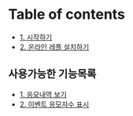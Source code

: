 # Table of contents

* [1. 시작하기](README.md)
* [2. 온라인 레플 설치하기](install.md)

## 사용가능한 기능목록 <a href="#api" id="api"></a>

* [1. 응모내역 보기](api/print\_raffle\_list.md)
* [2. 이벤트 응모자수 표시](api/print\_raffle\_count.md)
